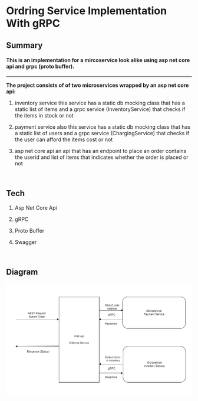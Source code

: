 # Ordring Service Implementation With gRPC

## Summary
<h4>This is an implementation for a mircoservice look alike using asp net core api and grpc (proto buffer).</h4>
<hr>

__The project consists of of two microservices wrapped by an asp net core api:__


1. inventory service 
this service has a static db mocking class that has a static list of items and a grpc service (InventoryService) that checks if the items in stock or not

2. payment service 
also this service has a static db mocking class that has a static list of users and a grpc service (ChargingService) that checks if the user can afford the items cost or not

3. asp net core api
an api that has an endpoint to place an order contains the userid and list of items that indicates whether the order is placed or not

<br>

## Tech


1. Asp Net Core Api

2. gRPC

3. Proto Buffer

4. Swagger

<br>

## Diagram

![project diagram](https://github.com/IslamKhalil314/OrederingServiceWithgRPC/blob/master/assets/Ordrering.drawio%20(1).png?raw=true)


